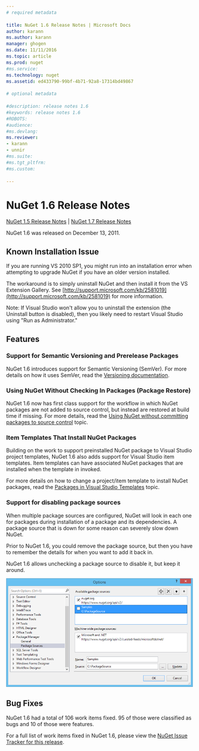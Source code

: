 ```yaml
---
# required metadata

title: NuGet 1.6 Release Notes | Microsoft Docs
author: karann
ms.author: karann
manager: ghogen
ms.date: 11/11/2016
ms.topic: article
ms.prod: nuget
#ms.service:
ms.technology: nuget
ms.assetid: ed433790-99bf-4b71-92a8-17314bd49867

# optional metadata

#description: release notes 1.6
#keywords: release notes 1.6
#ROBOTS:
#audience:
#ms.devlang:
ms.reviewer:
- karann
- unnir
#ms.suite:
#ms.tgt_pltfrm:
#ms.custom:

---
```



 # NuGet 1.6 Release Notes

[NuGet 1.5 Release Notes](../release-notes/nuget-1.5.md) | [NuGet 1.7 Release Notes](../release-notes/nuget-1.7.md)

NuGet 1.6 was released on December 13, 2011.

## Known Installation Issue
If you are running VS 2010 SP1, you might run into an installation error when attempting to upgrade
NuGet if you have an older version installed.

The workaround is to simply uninstall NuGet and then install it from the VS Extension Gallery.  See
[http://support.microsoft.com/kb/2581019](http://support.microsoft.com/kb/2581019) for more information.

Note: If Visual Studio won't allow you to uninstall the extension (the Uninstall button is disabled),
then you likely need to restart Visual Studio using "Run as Administrator."

## Features

### Support for Semantic Versioning and Prerelease Packages
NuGet 1.6 introduces support for Semantic Versioning (SemVer). For more details on how it uses
SemVer, read the [Versioning documentation](../create-packages/prerelease-packages.md).

### Using NuGet Without Checking In Packages (Package Restore)
NuGet 1.6 now has first class support for the workflow in which NuGet packages are not added
to source control, but instead are restored at build time if missing. For more details, read
the [Using NuGet without committing packages to source control](../consume-packages/packages-and-source-control.md)
topic.

### Item Templates That Install NuGet Packages
Building on the work to support preinstalled NuGet package to Visual Studio project templates,
NuGet 1.6 also adds support for Visual Studio item templates. Item templates can have associated
NuGet packages that are installed when the template in invoked.

For more details on how to change a project/item template to install NuGet packages, read the
[Packages in Visual Studio Templates](../visual-studio-extensibility/visual-studio-templates.md) topic.

### Support for disabling package sources
When multiple package sources are configured, NuGet will look in each one for packages during
installation of a package and its dependencies. A package source that is down for some reason
can severely slow down NuGet.

Prior to NuGet 1.6, you could remove the package source, but then you have to remember the details
for when you want to add it back in.

NuGet 1.6 allows unchecking a package source to disable it, but keep it around.

![Disabling a package](./media/package-source-with-disabled-source.png)

## Bug Fixes
NuGet 1.6 had a total of 106 work items fixed. 95 of those were classified as bugs and 10 of those were
features.

For a full list of work items fixed in NuGet 1.6, please view the [NuGet Issue Tracker for this release](http://nuget.codeplex.com/workitem/list/advanced?keyword=&status=Closed&type=All&priority=All&release=NuGet%201.6&assignedTo=All&component=All&sortField=Votes&sortDirection=Descending&page=0).
